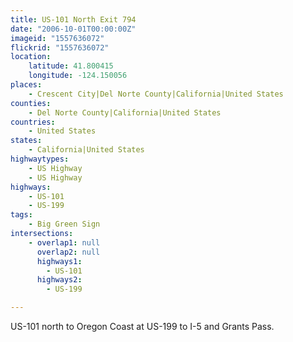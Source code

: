 ```yaml
---
title: US-101 North Exit 794
date: "2006-10-01T00:00:00Z"
imageid: "1557636072"
flickrid: "1557636072"
location:
    latitude: 41.800415
    longitude: -124.150056
places:
    - Crescent City|Del Norte County|California|United States
counties:
    - Del Norte County|California|United States
countries:
    - United States
states:
    - California|United States
highwaytypes:
    - US Highway
    - US Highway
highways:
    - US-101
    - US-199
tags:
    - Big Green Sign
intersections:
    - overlap1: null
      overlap2: null
      highways1:
        - US-101
      highways2:
        - US-199

---
```

US-101 north to Oregon Coast at US-199 to I-5 and Grants Pass.